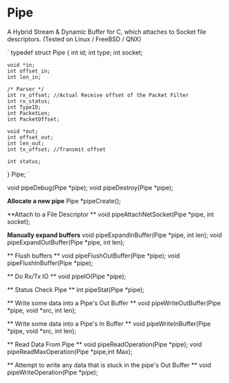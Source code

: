 # Pipe
A Hybrid Stream &amp; Dynamic Buffer for C, which attaches to Socket file descriptors. (Tested on Linux / FreeBSD / QNX) 


`
typedef struct Pipe
{
	int id;
	int type;
	int socket;

	void *in;
	int offset_in;
	int len_in;

	/* Parser */
	int rx_offset; //Actual Receive offset of the Packet Filter	
	int rx_status;
	int TypeID;
	int PacketLen;
	int PacketOffset;

	void *out;
	int offset_out;
	int len_out;
	int tx_offset; //Transmit offset

	int status;
} Pipe;
`


void pipeDebug(Pipe *pipe);
void pipeDestroy(Pipe *pipe);

**Allocate a new pipe** 
Pipe *pipeCreate();

**Attach to a File Descriptor ** 
void pipeAttachNetSocket(Pipe *pipe, int socket);

**Manually expand buffers** 
void pipeExpandInBuffer(Pipe *pipe, int len);
void pipeExpandOutBuffer(Pipe *pipe, int len);

** Flush buffers ** 
void pipeFlushOutBuffer(Pipe *pipe);
void pipeFlushInBuffer(Pipe *pipe);

** Do Rx/Tx IO ** 
void pipeIO(Pipe *pipe);

** Status Check Pipe **
int pipeStat(Pipe *pipe);

** Write some data into a Pipe's Out Buffer ** 
void pipeWriteOutBuffer(Pipe *pipe, void *src, int len);


** Write some data into a Pipe's In Buffer ** 
void pipeWriteInBuffer(Pipe *pipe, void *src, int len);

** Read Data From Pipe **
void pipeReadOperation(Pipe *pipe);
void pipeReadMaxOperation(Pipe *pipe,int Max);

** Attempt to write any data that is stuck in the pipe's Out Buffer **
void pipeWriteOperation(Pipe *pipe);

